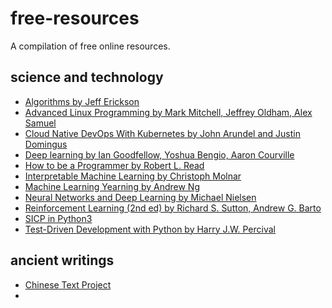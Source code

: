 # free-resources
A compilation of free online resources.

## science and technology
- [Algorithms by Jeff Erickson](https://github.com/jeffgerickson/algorithms)
- [Advanced Linux Programming by Mark Mitchell, Jeffrey Oldham, Alex Samuel](http://www.makelinux.net/alp/)
- [Cloud Native DevOps With Kubernetes by John Arundel and 
Justin Domingus](https://www.nginx.com/resources/library/cloud-native-devops-with-kubernetes/)
- [Deep learning by Ian Goodfellow, Yoshua Bengio, Aaron Courville](https://www.deeplearningbook.org/)
- [How to be a Programmer by Robert L. Read](https://braydie.gitbooks.io/how-to-be-a-programmer/content/)
- [Interpretable Machine Learning by Christoph Molnar](https://christophm.github.io/interpretable-ml-book/intro.html)
- [Machine Learning Yearning by Andrew Ng](https://www.deeplearning.ai/machine-learning-yearning/)
- [Neural Networks and Deep Learning by Michael Nielsen](http://neuralnetworksanddeeplearning.com/index.html)
- [Reinforcement Learning (2nd ed) by Richard S. Sutton, Andrew G. Barto](https://web.stanford.edu/class/psych209/Readings/SuttonBartoIPRLBook2ndEd.pdf)
- [SICP in Python3](https://composingprograms.com/)
- [Test-Driven Development with Python by Harry J.W. Percival](https://www.obeythetestinggoat.com/)

## ancient writings
- [Chinese Text Project](https://ctext.org/)
- []()
